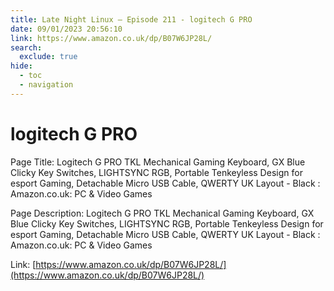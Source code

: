 ```yaml
---
title: Late Night Linux – Episode 211 - logitech G PRO
date: 09/01/2023 20:56:10
link: https://www.amazon.co.uk/dp/B07W6JP28L/
search:
  exclude: true
hide:
  - toc
  - navigation
---
```


# logitech G PRO

Page Title: Logitech G PRO TKL Mechanical Gaming Keyboard, GX Blue Clicky Key Switches, LIGHTSYNC RGB, Portable Tenkeyless Design for esport Gaming, Detachable Micro USB Cable, QWERTY UK Layout - Black : Amazon.co.uk: PC & Video Games

Page Description: Logitech G PRO TKL Mechanical Gaming Keyboard, GX Blue Clicky Key Switches, LIGHTSYNC RGB, Portable Tenkeyless Design for esport Gaming, Detachable Micro USB Cable, QWERTY UK Layout - Black : Amazon.co.uk: PC & Video Games 

Link: [https://www.amazon.co.uk/dp/B07W6JP28L/](https://www.amazon.co.uk/dp/B07W6JP28L/)
